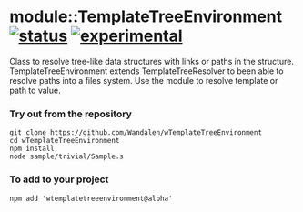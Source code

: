 
# module::TemplateTreeEnvironment [![status](https://github.com/Wandalen/wTemplateTreeEnvironment/actions/workflows/StandardPublish.yml/badge.svg)](https://github.com/Wandalen/wTemplateTreeEnvironment/actions/workflows/StandardPublish.yml) [![experimental](https://img.shields.io/badge/stability-experimental-orange.svg)](https://github.com/emersion/stability-badges#experimental)

Class to resolve tree-like data structures with links  or paths in the structure. TemplateTreeEnvironment extends TemplateTreeResolver to been able to resolve paths into a files system. Use the module to resolve template or path to value.

### Try out from the repository
```
git clone https://github.com/Wandalen/wTemplateTreeEnvironment
cd wTemplateTreeEnvironment
npm install
node sample/trivial/Sample.s
```

### To add to your project
```
npm add 'wtemplatetreeenvironment@alpha'
```






































































